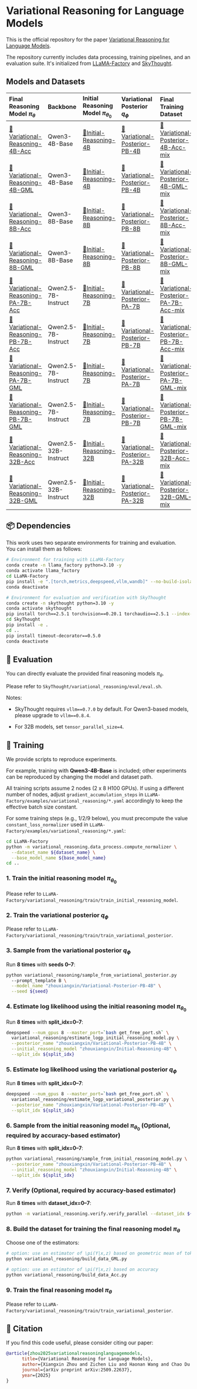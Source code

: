 # Variational Reasoning for Language Models

This is the official repository for the paper [Variational Reasoning for Language Models](https://arxiv.org/pdf/2509.22637).

The repository currently includes data processing, training pipelines, and an evaluation suite. It's initialized from [LLaMA-Factory](https://github.com/hiyouga/LLaMA-Factory) and [SkyThought](https://github.com/NovaSky-AI/SkyThought).

## Models and Datasets

| Final Reasoning Model $\pi_\theta$ | Backbone | Initial Reasoning Model $\pi_{\theta_0}$ | Variational Posterior $q_\phi$ | Final Training Dataset |
|:---------|:-----|:----|:------|:------|
| [🤗Variational-Reasoning-4B-Acc](https://huggingface.co/zhouxiangxin/Variational-Reasoning-4B-Acc) | Qwen3-4B-Base | [🤗Initial-Reasoning-4B](https://huggingface.co/zhouxiangxin/Initial-Reasoning-4B) | [🤗Variational-Posterior-PB-4B](https://huggingface.co/zhouxiangxin/Variational-Posterior-PB-4B) | [🤗Variational-Posterior-4B-Acc-mix](https://huggingface.co/datasets/zhouxiangxin/Variational-Posterior-4B-Acc-mix) |
| [🤗Variational-Reasoning-4B-GML](https://huggingface.co/zhouxiangxin/Variational-Reasoning-4B-GML) | Qwen3-4B-Base | [🤗Initial-Reasoning-4B](https://huggingface.co/zhouxiangxin/Initial-Reasoning-4B) | [🤗Variational-Posterior-PB-4B](https://huggingface.co/zhouxiangxin/Variational-Posterior-PB-4B) | [🤗Variational-Posterior-4B-GML-mix](https://huggingface.co/datasets/zhouxiangxin/Variational-Posterior-4B-GML-mix) |
| [🤗Variational-Reasoning-8B-Acc](https://huggingface.co/zhouxiangxin/Variational-Reasoning-8B-Acc) | Qwen3-8B-Base | [🤗Initial-Reasoning-8B](https://huggingface.co/zhouxiangxin/Initial-Reasoning-8B) | [🤗Variational-Posterior-PB-8B](https://huggingface.co/zhouxiangxin/Variational-Posterior-PB-8B) | [🤗Variational-Posterior-8B-Acc-mix](https://huggingface.co/datasets/zhouxiangxin/Variational-Posterior-8B-Acc-mix) |
| [🤗Variational-Reasoning-8B-GML](https://huggingface.co/zhouxiangxin/Variational-Reasoning-8B-GML) | Qwen3-8B-Base | [🤗Initial-Reasoning-8B](https://huggingface.co/zhouxiangxin/Initial-Reasoning-8B) | [🤗Variational-Posterior-PB-8B](https://huggingface.co/zhouxiangxin/Variational-Posterior-PB-8B) | [🤗Variational-Posterior-8B-GML-mix](https://huggingface.co/datasets/zhouxiangxin/Variational-Posterior-8B-GML-mix) |
| [🤗Variational-Reasoning-PA-7B-Acc](https://huggingface.co/zhouxiangxin/Variational-Reasoning-PA-7B-Acc) | Qwen2.5-7B-Instruct | [🤗Initial-Reasoning-7B](https://huggingface.co/zhouxiangxin/Initial-Reasoning-7B) | [🤗Variational-Posterior-PA-7B](https://huggingface.co/zhouxiangxin/Variational-Posterior-PA-7B) | [🤗Variational-Posterior-PA-7B-Acc-mix](https://huggingface.co/datasets/zhouxiangxin/Variational-Posterior-PA-7B-Acc-mix) |
| [🤗Variational-Reasoning-PB-7B-Acc](https://huggingface.co/zhouxiangxin/Variational-Reasoning-PB-7B-Acc) | Qwen2.5-7B-Instruct | [🤗Initial-Reasoning-7B](https://huggingface.co/zhouxiangxin/Initial-Reasoning-7B) | [🤗Variational-Posterior-PB-7B](https://huggingface.co/zhouxiangxin/Variational-Posterior-PB-7B) | [🤗Variational-Posterior-PB-7B-Acc-mix](https://huggingface.co/datasets/zhouxiangxin/Variational-Posterior-PB-7B-Acc-mix) |
| [🤗Variational-Reasoning-PA-7B-GML](https://huggingface.co/zhouxiangxin/Variational-Reasoning-PA-7B-GML) | Qwen2.5-7B-Instruct | [🤗Initial-Reasoning-7B](https://huggingface.co/zhouxiangxin/Initial-Reasoning-7B) | [🤗Variational-Posterior-PA-7B](https://huggingface.co/zhouxiangxin/Variational-Posterior-PA-7B) | [🤗Variational-Posterior-PA-7B-GML-mix](https://huggingface.co/datasets/zhouxiangxin/Variational-Posterior-PA-7B-GML-mix) |
| [🤗Variational-Reasoning-PB-7B-GML](https://huggingface.co/zhouxiangxin/Variational-Reasoning-PB-7B-GML) | Qwen2.5-7B-Instruct | [🤗Initial-Reasoning-7B](https://huggingface.co/zhouxiangxin/Initial-Reasoning-7B) | [🤗Variational-Posterior-PB-7B](https://huggingface.co/zhouxiangxin/Variational-Posterior-PB-7B) | [🤗Variational-Posterior-PB-7B-GML-mix](https://huggingface.co/datasets/zhouxiangxin/Variational-Posterior-PB-7B-GML-mix) |
| [🤗Variational-Reasoning-32B-Acc](https://huggingface.co/zhouxiangxin/Variational-Reasoning-32B-Acc) | Qwen2.5-32B-Instruct | [🤗Initial-Reasoning-32B](https://huggingface.co/zhouxiangxin/Initial-Reasoning-32B) | [🤗Variational-Posterior-PA-32B](https://huggingface.co/zhouxiangxin/Variational-Posterior-PA-32B) | [🤗Variational-Posterior-32B-Acc-mix](https://huggingface.co/datasets/zhouxiangxin/Variational-Posterior-32B-Acc-mix) |
| [🤗Variational-Reasoning-32B-GML](https://huggingface.co/zhouxiangxin/Variational-Reasoning-32B-GML) | Qwen2.5-32B-Instruct | [🤗Initial-Reasoning-32B](https://huggingface.co/zhouxiangxin/Initial-Reasoning-32B) | [🤗Variational-Posterior-PA-32B](https://huggingface.co/zhouxiangxin/Variational-Posterior-PA-32B) | [🤗Variational-Posterior-32B-GML-mix](https://huggingface.co/datasets/zhouxiangxin/Variational-Posterior-32B-GML-mix) |

## 📦 Dependencies

This work uses two separate environments for training and evaluation.  
You can install them as follows:

```bash
# Environment for training with LLaMA-Factory
conda create -n llama_factory python=3.10 -y
conda activate llama_factory
cd LLaMA-Factory
pip install -e ".[torch,metrics,deepspeed,vllm,wandb]" --no-build-isolation
conda deactivate

# Environment for evaluation and verification with SkyThought
conda create -n skythought python=3.10 -y
conda activate skythought
pip install torch==2.5.1 torchvision==0.20.1 torchaudio==2.5.1 --index-url https://download.pytorch.org/whl/cu121
cd SkyThought
pip install -e .
cd ..
pip install timeout-decorator==0.5.0
conda deactivate
```

## 🔎 Evaluation

You can directly evaluate the provided final reasoning models $\pi_\theta$.

Please refer to `SkyThought/variational_reasoning/eval/eval.sh`.

Notes:
- SkyThought requires `vllm==0.7.0` by default. For Qwen3-based models, please upgrade to `vllm==0.8.4`.

- For 32B models, set `tensor_parallel_size=4`.


## 🚀 Training

We provide scripts to reproduce experiments.

For example, training with **Qwen3-4B-Base** is included; other experiments can be reproduced by changing the model and dataset path.

All training scripts assume 2 nodes (2 x 8 H100 GPUs). If using a different number of nodes, adjust `gradient_accumulation_steps` in `LLaMA-Factory/examples/variational_reasoning/*.yaml` accordingly to keep the effective batch size constant.

For some training steps (e.g., 1/2/9 below), you must precompute the value `constant_loss_normalizer` used in `LLaMA-Factory/examples/variational_reasoning/*.yaml`:

```bash
cd LLaMA-Factory
python -m variational_reasoning.data_process.compute_normalizer \
  --dataset_name ${dataset_name} \
  --base_model_name ${base_model_name}
cd ..
```

### 1. Train the initial reasoning model $\pi_{\theta_0}$

Please refer to `LLaMA-Factory/variational_reasoning/train/train_initial_reasoning_model`.

### 2. Train the variational posterior $q_\phi$

Please refer to `LLaMA-Factory/variational_reasoning/train/train_variational_posterior`.

### 3. Sample from the variational posterior $q_\phi$

Run **8 times** with **seeds 0–7**:
```bash
python variational_reasoning/sample_from_variational_posterior.py
  --prompt_template B \
  --model_name "zhouxiangxin/Variational-Posterior-PB-4B" \
  --seed ${seed}
```

### 4. Estimate log likelihood using the initial reasoning model $\pi_{\theta_0}$

Run **8 times** with **split_idx=0–7**: 

```bash
deepspeed --num_gpus 8 --master_port=`bash get_free_port.sh` \
  variational_reasoning/estimate_logp_initial_reasoning_model.py \
  --posterior_name "zhouxiangxin/Variational-Posterior-PB-4B" \
  --initial_reasoning_model "zhouxiangxin/Initial-Reasoning-4B" \
  --split_idx ${split_idx}
```

### 5. Estimate log likelihood using the variational posterior $q_\phi$

Run **8 times** with **split_idx=0–7**: 

```bash
deepspeed --num_gpus 8 --master_port=`bash get_free_port.sh` \
  variational_reasoning/estimate_logp_variational_posterior.py \
  --posterior_name "zhouxiangxin/Variational-Posterior-PB-4B" \
  --split_idx ${split_idx}
```

### 6. Sample from the initial reasoning model $\pi_{\theta_0}$ (Optional, required by accuracy-based estimator)

Run **8 times** with **split_idx=0–7**: 

```bash
python variational_reasoning/sample_from_initial_reasoning_model.py \
  --posterior_name "zhouxiangxin/Variational-Posterior-PB-4B" \
  --initial_reasoning_model "zhouxiangxin/Initial-Reasoning-4B" \
  --split_idx ${split_idx}
```

### 7. Verify (Optional, required by accuracy-based estimator)

Run **8 times** with **dataset_idx=0–7**: 

```bash
python -m variational_reasoning.verify.verify_parallel --dataset_idx ${dataset_idx}
```

### 8. Build the dataset for training the final reasoning model $\pi_\theta$

Choose one of the estimators:
```bash
# option: use an estimator of \pi(Y|x,z) based on geometric mean of token likelihood
python variational_reasoning/build_data_GML.py

# option: use an estimator of \pi(Y|x,z) based on accuracy
python variational_reasoning/build_data_Acc.py
```

### 9. Train the final reasoning model $\pi_\theta$

Please refer to `LLaMA-Factory/variational_reasoning/train/train_variational_posterior`.


## 📖 Citation

If you find this code useful, please consider citing our paper:
```bib
@article{zhou2025variationalreasoninglanguagemodels,
      title={Variational Reasoning for Language Models}, 
      author={Xiangxin Zhou and Zichen Liu and Haonan Wang and Chao Du and Min Lin and Chongxuan Li and Liang Wang and Tianyu Pang},
      journal={arXiv preprint arXiv:2509.22637},
      year={2025}
}
```
